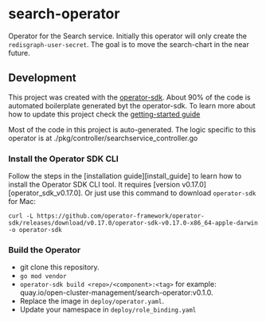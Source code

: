 # search-operator
Operator for the Search service.
Initially this operator will only create the `redisgraph-user-secret`.  The goal is to move the search-chart in the near future.

## Development

This project was created with the [operator-sdk](https://github.com/operator-framework/operator-sdk).  About 90% of the code is automated boilerplate generated byt the operator-sdk.
To learn more about how to update this project check the [getting-started guide](https://github.com/operator-framework/getting-started)

Most of the code in this project is auto-generated.  The logic specific to this operator is at ./pkg/controller/searchservice_controller.go

### Install the Operator SDK CLI

Follow the steps in the [installation guide][install_guide] to learn how to install the Operator SDK CLI tool. It requires [version v0.17.0][operator_sdk_v0.17.0].
Or just use this command to download `operator-sdk` for Mac:
```
curl -L https://github.com/operator-framework/operator-sdk/releases/download/v0.17.0/operator-sdk-v0.17.0-x86_64-apple-darwin -o operator-sdk
```

### Build the Operator

- git clone this repository.
- `go mod vendor`
- `operator-sdk build <repo>/<component>:<tag>` for example: quay.io/open-cluster-management/search-operator:v0.1.0.
- Replace the image in `deploy/operator.yaml`.
- Update your namespace in `deploy/role_binding.yaml`
